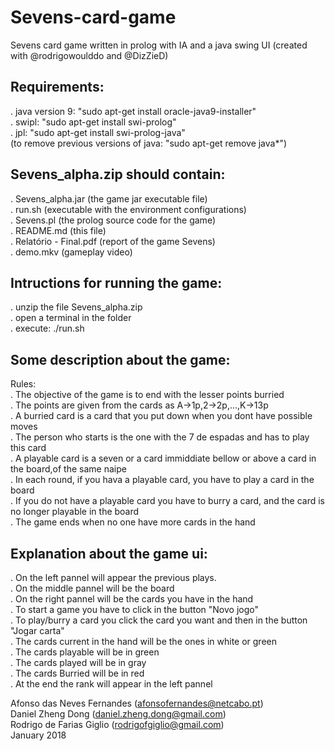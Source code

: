 # Sevens-card-game
Sevens card game written in prolog with IA and a java swing UI (created with @rodrigowoulddo and @DizZieD)

Requirements:
------------------------------------------------------------------
. java version 9: "sudo apt-get install oracle-java9-installer" <br />
. swipl: "sudo apt-get install swi-prolog"<br />
. jpl: "sudo apt-get install swi-prolog-java"<br />
(to remove previous versions of java: "sudo apt-get remove java*")



Sevens_alpha.zip should contain:
------------------------------------------------------------------
. Sevens_alpha.jar	(the game jar executable file)<br />
. run.sh			(executable with the environment configurations)<br />
. Sevens.pl			(the prolog source code for the game)<br />
. README.md			(this file)<br />
. Relatório - Final.pdf	(report of the game Sevens)<br />
. demo.mkv			(gameplay video)<br />



Intructions for running the game:
------------------------------------------------------------------
. unzip the file Sevens_alpha.zip<br />
. open a terminal in the folder<br />
. execute: ./run.sh<br />



Some description about the game:
------------------------------------------------------------------
 Rules:<br />
  . The objective of the game is to end with the lesser points burried<br />
	. The points are given from the cards as A->1p,2->2p,...,K->13p<br />
	. A burried card is a card that you put down when you dont have possible moves<br />
	. The person who starts is the one with the 7 de espadas and has to play this card<br />
	. A playable card is a seven or a card immiddiate bellow or above a card in the board,of the same naipe <br />
	. In each round, if you hava a playable card, you have to play a card in the board<br />
	. If you do not have a playable card you have to burry a card, and the card is no longer playable in the board<br />
	. The game ends when no one have more cards in the hand

Explanation about the game ui:
------------------------------------------------------------------
  . On the left pannel will appear the previous plays.<br />
	. On the middle pannel will be the board<br />
	. On the right pannel will be the cards you have in the hand<br />
	. To start a game you have to click in the button "Novo jogo"<br />
	. To play/burry a card you click the card you want and then in the button "Jogar carta"<br />
	. The cards current in the hand will be the ones in white or green<br />
	. The cards playable will be in green<br />
	. The cards played will be in gray<br />
	. The cards Burried will be in red<br />
	. At the end the rank will appear in the left pannel

Afonso das Neves Fernandes 	(afonsofernandes@netcabo.pt)<br />
Daniel Zheng Dong		(daniel.zheng.dong@gmail.com)<br />
Rodrigo de Farias Giglio	(rodrigofgiglio@gmail.com)<br />
January 2018
